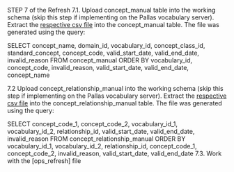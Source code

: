 STEP 7 of the Refresh
7.1. Upload concept_manual table into the working schema (skip this step if implementing on the Pallas vocabulary server).
    Extract the [respective csv file](https://drive.google.com/drive/u/0/folders/1P2dJ9PDMDuu03K-EqzAR8QgmLj72kEB0) into the concept_manual table. The file was generated using the query:

SELECT concept_name,
       domain_id,
       vocabulary_id,
       concept_class_id,
       standard_concept,
       concept_code,
       valid_start_date,
       valid_end_date,
       invalid_reason
FROM concept_manual
ORDER BY vocabulary_id, concept_code, invalid_reason, valid_start_date, valid_end_date, concept_name

7.2 Upload concept_relationship_manual into the working schema (skip this step if implementing on the Pallas vocabulary server).
    Extract the [respective csv file](https://drive.google.com/drive/u/1/folders/1P2dJ9PDMDuu03K-EqzAR8QgmLj72kEB0) into the concept_relationship_manual table. The file was generated using the query:

SELECT concept_code_1,
       concept_code_2,
       vocabulary_id_1,
       vocabulary_id_2,
       relationship_id,
       valid_start_date,
       valid_end_date,
       invalid_reason
FROM concept_relationship_manual
ORDER BY vocabulary_id_1, vocabulary_id_2, relationship_id, concept_code_1, concept_code_2, invalid_reason, valid_start_date, valid_end_date
7.3. Work with the [ops_refresh] file